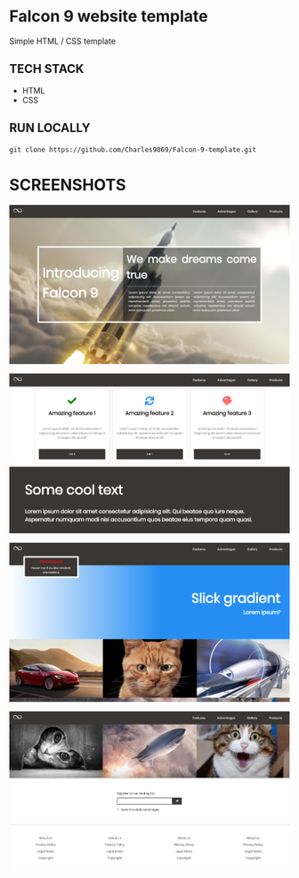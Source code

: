 # Falcon 9 website template

Simple HTML / CSS template

## TECH STACK
- HTML
- CSS

## RUN LOCALLY
```
git clone https://github.com/Charles9869/Falcon-9-template.git
```

# SCREENSHOTS

![image](screenshots/page1.png)

![image](screenshots/page2.png)

![image](screenshots/page3.png)

![image](screenshots/page4.png)
